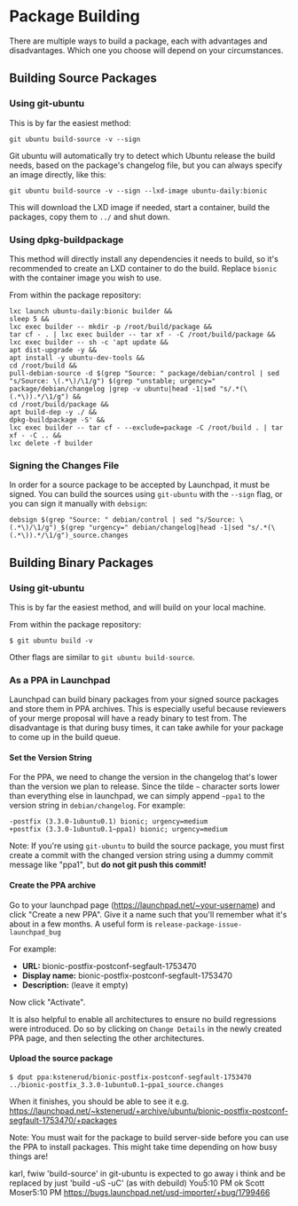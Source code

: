 Package Building
================

There are multiple ways to build a package, each with advantages and disadvantages. Which one you choose will depend on your circumstances.



Building Source Packages
------------------------

### Using git-ubuntu

This is by far the easiest method:

    git ubuntu build-source -v --sign

Git ubuntu will automatically try to detect which Ubuntu release the build needs, based on the package's changelog file, but you can always specify an image directly, like this:

    git ubuntu build-source -v --sign --lxd-image ubuntu-daily:bionic

This will download the LXD image if needed, start a container, build the packages, copy them to `../` and shut down.


### Using dpkg-buildpackage

This method will directly install any dependencies it needs to build, so it's recommended to create an LXD container to do the build. Replace `bionic` with the container image you wish to use.

From within the package repository:

    lxc launch ubuntu-daily:bionic builder &&
    sleep 5 &&
    lxc exec builder -- mkdir -p /root/build/package &&
    tar cf - . | lxc exec builder -- tar xf - -C /root/build/package &&
    lxc exec builder -- sh -c 'apt update &&
    apt dist-upgrade -y &&
    apt install -y ubuntu-dev-tools &&
    cd /root/build &&
    pull-debian-source -d $(grep "Source: " package/debian/control | sed "s/Source: \(.*\)/\1/g") $(grep "unstable; urgency=" package/debian/changelog |grep -v ubuntu|head -1|sed "s/.*(\(.*\)).*/\1/g") &&
    cd /root/build/package &&
    apt build-dep -y ./ &&
    dpkg-buildpackage -S' &&
    lxc exec builder -- tar cf - --exclude=package -C /root/build . | tar xf - -C .. &&
    lxc delete -f builder


### Signing the Changes File

In order for a source package to be accepted by Launchpad, it must be signed. You can build the sources using `git-ubuntu` with the `--sign` flag, or you can sign it manually with `debsign`:

    debsign $(grep "Source: " debian/control | sed "s/Source: \(.*\)/\1/g")_$(grep "urgency=" debian/changelog|head -1|sed "s/.*(\(.*\)).*/\1/g")_source.changes



Building Binary Packages
------------------------

### Using git-ubuntu

This is by far the easiest method, and will build on your local machine.

From within the package repository:

    $ git ubuntu build -v

Other flags are similar to `git ubuntu build-source`.


### As a PPA in Launchpad

Launchpad can build binary packages from your signed source packages and store them in PPA archives. This is especially useful because reviewers of your merge proposal will have a ready binary to test from. The disadvantage is that during busy times, it can take awhile for your package to come up in the build queue.


#### Set the Version String

For the PPA, we need to change the version in the changelog that's lower than the version we plan to release. Since the tilde `~` character sorts lower than everything else in launchpad, we can simply append `~ppa1` to the version string in `debian/changelog`. For example:

    -postfix (3.3.0-1ubuntu0.1) bionic; urgency=medium
    +postfix (3.3.0-1ubuntu0.1~ppa1) bionic; urgency=medium

Note: If you're using `git-ubuntu` to build the source package, you must first create a commit with the changed version string using a dummy commit message like "ppa1", but **do not git push this commit!**

#### Create the PPA archive

Go to your launchpad page (https://launchpad.net/~your-username) and click "Create a new PPA". Give it a name such that you'll remember what it's about in a few months. A useful form is `release-package-issue-launchpad_bug`

For example:

 * **URL:** bionic-postfix-postconf-segfault-1753470
 * **Display name:** bionic-postfix-postconf-segfault-1753470
 * **Description:** (leave it empty)

Now click "Activate".

It is also helpful to enable all architectures to ensure no build regressions were introduced. Do so by clicking on `Change Details` in the newly created PPA page, and then selecting the other architectures.

#### Upload the source package

    $ dput ppa:kstenerud/bionic-postfix-postconf-segfault-1753470 ../bionic-postfix_3.3.0-1ubuntu0.1~ppa1_source.changes

When it finishes, you should be able to see it e.g. https://launchpad.net/~kstenerud/+archive/ubuntu/bionic-postfix-postconf-segfault-1753470/+packages

Note: You must wait for the package to build server-side before you can use the PPA to install packages. This might take time depending on how busy things are!




karl, fwiw 'build-source' in git-ubuntu is expected to go away i think
and be replaced by just 'build -uS -uC' (as with debuild)
You5:10 PM
ok
Scott Moser5:10 PM
https://bugs.launchpad.net/usd-importer/+bug/1799466
